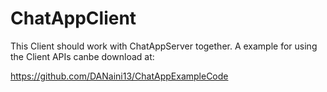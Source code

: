 # ChatAppClient

This Client should work with ChatAppServer together.
A example for using the Client APIs canbe download at:

https://github.com/DANaini13/ChatAppExampleCode

